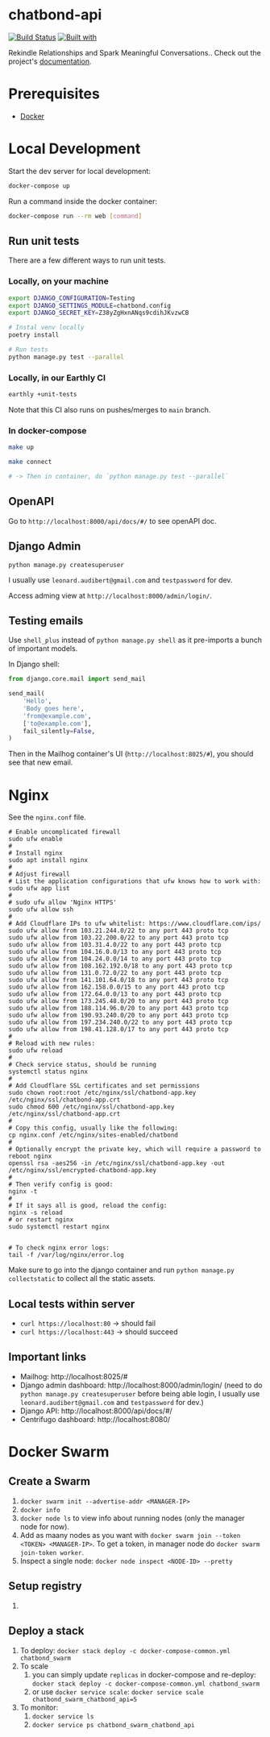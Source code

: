 # chatbond-api

[![Build Status](https://travis-ci.org/leomorpho/chatbond-api.svg?branch=master)](https://travis-ci.org/leomorpho/chatbond-api)
[![Built with](https://img.shields.io/badge/Built_with-Cookiecutter_Django_Rest-F7B633.svg)](https://github.com/agconti/cookiecutter-django-rest)

Rekindle Relationships and Spark Meaningful Conversations.. Check out the project's [documentation](http://leomorpho.github.io/chatbond-api/).

# Prerequisites

- [Docker](https://docs.docker.com/docker-for-mac/install/)

# Local Development

Start the dev server for local development:

```bash
docker-compose up
```

Run a command inside the docker container:

```bash
docker-compose run --rm web [command]
```

## Run unit tests

There are a few different ways to run unit tests.

### Locally, on your machine

```Bash
export DJANGO_CONFIGURATION=Testing
export DJANGO_SETTINGS_MODULE=chatbond.config
export DJANGO_SECRET_KEY=Z38yZgHxnANqs9cdihJKvzwCB

# Instal venv locally
poetry install

# Run tests
python manage.py test --parallel
```

### Locally, in our Earthly CI

```Bash
earthly +unit-tests
```

Note that this CI also runs on pushes/merges to `main` branch.

### In docker-compose

```Bash
make up

make connect

# -> Then in container, do `python manage.py test --parallel`
```

## OpenAPI

Go to `http://localhost:8000/api/docs/#/` to see openAPI doc.

## Django Admin

```
python manage.py createsuperuser
```

I usually use `leonard.audibert@gmail.com` and `testpassword` for dev.

Access adming view at `http://localhost:8000/admin/login/`.

## Testing emails

Use `shell_plus` instead of `python manage.py shell` as it pre-imports a bunch of important models.

In Django shell:

```Python
from django.core.mail import send_mail

send_mail(
    'Hello',
    'Body goes here',
    'from@example.com',
    ['to@example.com'],
    fail_silently=False,
)
```

Then in the Mailhog container's UI (`http://localhost:8025/#`), you should see that new email.

# Nginx

See the `nginx.conf` file.

```
# Enable uncomplicated firewall
sudo ufw enable
#
# Install nginx
sudo apt install nginx
#
# Adjust firewall
# List the application configurations that ufw knows how to work with:
sudo ufw app list
#
# sudo ufw allow 'Nginx HTTPS'
sudo ufw allow ssh
#
# Add Cloudflare IPs to ufw whitelist: https://www.cloudflare.com/ips/
sudo ufw allow from 103.21.244.0/22 to any port 443 proto tcp
sudo ufw allow from 103.22.200.0/22 to any port 443 proto tcp
sudo ufw allow from 103.31.4.0/22 to any port 443 proto tcp
sudo ufw allow from 104.16.0.0/13 to any port 443 proto tcp
sudo ufw allow from 104.24.0.0/14 to any port 443 proto tcp
sudo ufw allow from 108.162.192.0/18 to any port 443 proto tcp
sudo ufw allow from 131.0.72.0/22 to any port 443 proto tcp
sudo ufw allow from 141.101.64.0/18 to any port 443 proto tcp
sudo ufw allow from 162.158.0.0/15 to any port 443 proto tcp
sudo ufw allow from 172.64.0.0/13 to any port 443 proto tcp
sudo ufw allow from 173.245.48.0/20 to any port 443 proto tcp
sudo ufw allow from 188.114.96.0/20 to any port 443 proto tcp
sudo ufw allow from 190.93.240.0/20 to any port 443 proto tcp
sudo ufw allow from 197.234.240.0/22 to any port 443 proto tcp
sudo ufw allow from 198.41.128.0/17 to any port 443 proto tcp
#
# Reload with new rules:
sudo ufw reload
#
# Check service status, should be running
systemctl status nginx
#
# Add Cloudflare SSL certificates and set permissions
sudo chown root:root /etc/nginx/ssl/chatbond-app.key /etc/nginx/ssl/chatbond-app.crt
sudo chmod 600 /etc/nginx/ssl/chatbond-app.key /etc/nginx/ssl/chatbond-app.crt
#
# Copy this config, usually like the following:
cp nginx.conf /etc/nginx/sites-enabled/chatbond
#
# Optionally encrypt the private key, which will require a password to reboot nginx
openssl rsa -aes256 -in /etc/nginx/ssl/chatbond-app.key -out /etc/nginx/ssl/encrypted-chatbond-app.key
#
# Then verify config is good:
nginx -t
#
# If it says all is good, reload the config:
nginx -s reload
# or restart nginx
sudo systemctl restart nginx


# To check nginx error logs:
tail -f /var/log/nginx/error.log
```

Make sure to go into the django container and run `python manage.py collectstatic` to collect all the static assets.

## Local tests within server

- `curl https://localhost:80` -> should fail
- `curl https://localhost:443` -> should succeed

## Important links

- Mailhog: http://localhost:8025/#
- Django admin dashboard: http://localhost:8000/admin/login/ (need to do `python manage.py createsuperuser` before being able login, I usually use `leonard.audibert@gmail.com` and `testpassword` for dev.)
- Django API: http://localhost:8000/api/docs/#/
- Centrifugo dashboard: http://localhost:8080/

# Docker Swarm

## Create a Swarm

1. `docker swarm init --advertise-addr <MANAGER-IP>`
2. `docker info`
3. `docker node ls` to view info about running nodes (only the manager node for now).
4. Add as maany nodes as you want with `docker swarm join --token <TOKEN> <MANAGER-IP>`. To get a token, in manager node do `docker swarm join-token worker`.
5. Inspect a single node: `docker node inspect <NODE-ID> --pretty`

## Setup registry

1.

## Deploy a stack

1. To deploy: `docker stack deploy -c docker-compose-common.yml chatbond_swarm`
2. To scale
   1. you can simply update `replicas` in docker-compose and re-deploy: `docker stack deploy -c docker-compose-common.yml chatbond_swarm`
   2. or use `docker service scale`: `docker service scale chatbond_swarm_chatbond_api=5`
3. To monitor:
   1. `docker service ls`
   2. `docker service ps chatbond_swarm_chatbond_api`
